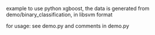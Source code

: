 example to use python xgboost, the data is generated from demo/binary_classification, in libsvm format

for usage: see demo.py and comments in demo.py

